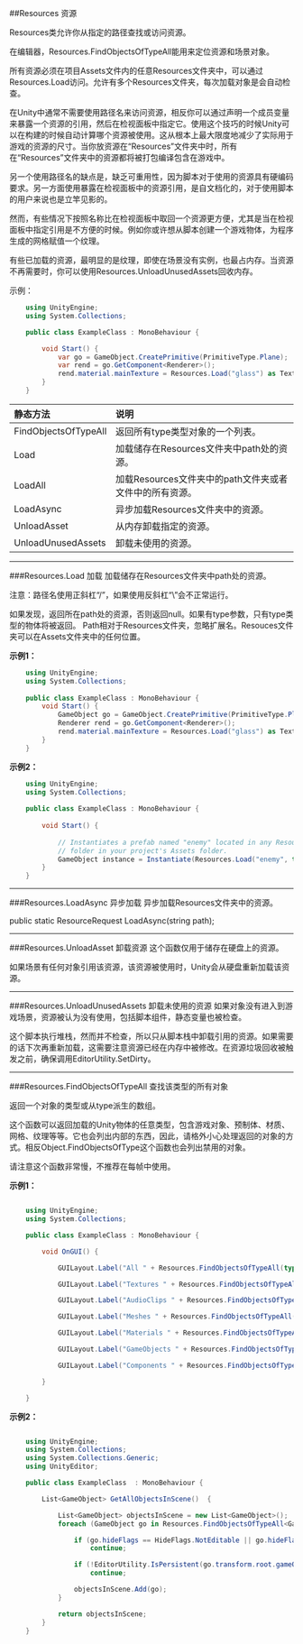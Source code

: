 ##Resources 资源

Resources类允许你从指定的路径查找或访问资源。

在编辑器，Resources.FindObjectsOfTypeAll能用来定位资源和场景对象。

所有资源必须在项目Assets文件内的任意Resources文件夹中，可以通过Resources.Load访问。允许有多个Resources文件夹，每次加载对象是会自动检查。

在Unity中通常不需要使用路径名来访问资源，相反你可以通过声明一个成员变量来暴露一个资源的引用，然后在检视面板中指定它。使用这个技巧的时候Unity可以在构建的时候自动计算哪个资源被使用。这从根本上最大限度地减少了实际用于游戏的资源的尺寸。当你放资源在“Resources”文件夹中时，所有在“Resources”文件夹中的资源都将被打包编译包含在游戏中。

另一个使用路径名的缺点是，缺乏可重用性，因为脚本对于使用的资源具有硬编码要求。另一方面使用暴露在检视面板中的资源引用，是自文档化的，对于使用脚本的用户来说也是立竿见影的。

然而，有些情况下按照名称比在检视面板中取回一个资源更方便，尤其是当在检视面板中指定引用是不方便的时候。例如你或许想从脚本创建一个游戏物体，为程序生成的网格赋值一个纹理。

有些已加载的资源，最明显的是纹理，即使在场景没有实例，也最占内存。当资源不再需要时，你可以使用Resources.UnloadUnusedAssets回收内存。

示例：

```csharp
    using UnityEngine;
    using System.Collections;

    public class ExampleClass : MonoBehaviour {

        void Start() {
            var go = GameObject.CreatePrimitive(PrimitiveType.Plane);
            var rend = go.GetComponent<Renderer>();
            rend.material.mainTexture = Resources.Load("glass") as Texture;
        }
    }

```

|静态方法|说明|
|:--|:--|
|FindObjectsOfTypeAll|返回所有type类型对象的一个列表。|
|Load|加载储存在Resources文件夹中path处的资源。|
|LoadAll|加载Resources文件夹中的path文件夹或者文件中的所有资源。|
|LoadAsync|异步加载Resources文件夹中的资源。|
|UnloadAsset|从内存卸载指定的资源。|
|UnloadUnusedAssets|卸载未使用的资源。|

---

###Resources.Load 加载
加载储存在Resources文件夹中path处的资源。

注意：路径名使用正斜杠“/”，如果使用反斜杠“\”会不正常运行。


如果发现，返回所在path处的资源，否则返回null。如果有type参数，只有type类型的物体将被返回。 Path相对于Resources文件夹，忽略扩展名。Resouces文件夹可以在Assets文件夹中的任何位置。

**示例1：**
```csharp
    using UnityEngine;
    using System.Collections;
 
    public class ExampleClass : MonoBehaviour {
        void Start() {
            GameObject go = GameObject.CreatePrimitive(PrimitiveType.Plane);
            Renderer rend = go.GetComponent<Renderer>();
            rend.material.mainTexture = Resources.Load("glass") as Texture;
        }
    }
```

**示例2：**
```csharp
    using UnityEngine;
    using System.Collections;
 
    public class ExampleClass : MonoBehaviour {
 
        void Start() {
 
            // Instantiates a prefab named "enemy" located in any Resources
            // folder in your project's Assets folder.
            GameObject instance = Instantiate(Resources.Load("enemy", typeof(GameObject))) as GameObject;
        }
    }
```
---

###Resources.LoadAsync 异步加载
异步加载Resources文件夹中的资源。

public static ResourceRequest LoadAsync(string path);

---

###Resources.UnloadAsset 卸载资源
这个函数仅用于储存在硬盘上的资源。

如果场景有任何对象引用该资源，该资源被使用时，Unity会从硬盘重新加载该资源。

---

###Resources.UnloadUnusedAssets 卸载未使用的资源
如果对象没有进入到游戏场景，资源被认为没有使用，包括脚本组件，静态变量也被检查。

这个脚本执行堆栈，然而并不检查，所以只从脚本栈中卸载引用的资源。如果需要的话下次再重新加载，这需要注意资源已经在内存中被修改。在资源垃圾回收被触发之前，确保调用EditorUtility.SetDirty。

---

###Resources.FindObjectsOfTypeAll 查找该类型的所有对象

返回一个对象的类型或从type派生的数组。

这个函数可以返回加载的Unity物体的任意类型，包含游戏对象、预制体、材质、网格、纹理等等。它也会列出内部的东西，因此，请格外小心处理返回的对象的方式。相反Object.FindObjectsOfType这个函数也会列出禁用的对象。

请注意这个函数非常慢，不推荐在每帧中使用。

**示例1：**

```csharp

    using UnityEngine;
    using System.Collections;

    public class ExampleClass : MonoBehaviour {

        void OnGUI() {

            GUILayout.Label("All " + Resources.FindObjectsOfTypeAll(typeof(UnityEngine.Object)).Length);

            GUILayout.Label("Textures " + Resources.FindObjectsOfTypeAll(typeof(Texture)).Length);

            GUILayout.Label("AudioClips " + Resources.FindObjectsOfTypeAll(typeof(AudioClip)).Length);

            GUILayout.Label("Meshes " + Resources.FindObjectsOfTypeAll(typeof(Mesh)).Length);

            GUILayout.Label("Materials " + Resources.FindObjectsOfTypeAll(typeof(Material)).Length);

            GUILayout.Label("GameObjects " + Resources.FindObjectsOfTypeAll(typeof(GameObject)).Length);

            GUILayout.Label("Components " + Resources.FindObjectsOfTypeAll(typeof(Component)).Length);

        }

    }

```

**示例2：**

```csharp

    using UnityEngine;
    using System.Collections;
    using System.Collections.Generic;
    using UnityEditor;

    public class ExampleClass  : MonoBehaviour {

        List<GameObject> GetAllObjectsInScene()  {

            List<GameObject> objectsInScene = new List<GameObject>();
            foreach (GameObject go in Resources.FindObjectsOfTypeAll<GameObject>()) {

                if (go.hideFlags == HideFlags.NotEditable || go.hideFlags == HideFlags.HideAndDontSave)
                    continue;

                if (!EditorUtility.IsPersistent(go.transform.root.gameObject))
                    continue;

                objectsInScene.Add(go);
            }

            return objectsInScene;
        }
    }
```

